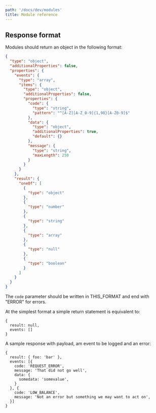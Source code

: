 ```yaml
---
path: '/docs/dev/modules'
title: Module reference
---
```


## Response format

Modules should return an object in the following format:

```json
{
  "type": "object",
  "additionalProperties": false,
  "properties": {
    "events": {
      "type": "array",
      "items": {
        "type": "object",
        "additionalProperties": false,
        "properties": {
          "code": {
            "type": "string",
            "pattern": "^[A-Z][A-Z_0-9]{1,98}[A-Z0-9]$"
          },
          "data": {
            "type": "object",
            "additionalProperties": true,
            "default": {}
          },
          "message": {
            "type": "string",
            "maxLength": 250
          }
        }
      }
    },
    "result": {
      "oneOf": [
        {
          "type": "object"
        },
        {
          "type": "number"
        },
        {
          "type": "string"
        },
        {
          "type": "array"
        },
        {
          "type": "null"
        },
        {
          "type": "boolean"
        }
      ]
    }
  }
}
```

The `code` parameter should be written in THIS_FORMAT and end with "ERROR" for errors.

At the simplest format a simple return statement is equivalent to:

```
{
  result: null,
  events: []
}
```

A sample response with payload, am event to be logged and an error:

```
{
  result: { foo: 'bar' },
  events: [{
    code: 'REQUEST_ERROR',
    message: 'That did not go well',
    data: {
      somedata: 'somevalue',
    }
  }, {
    code: 'LOW_BALANCE',
    message: 'Not an error but something we may want to act on',
  }]
}

```

```

```
